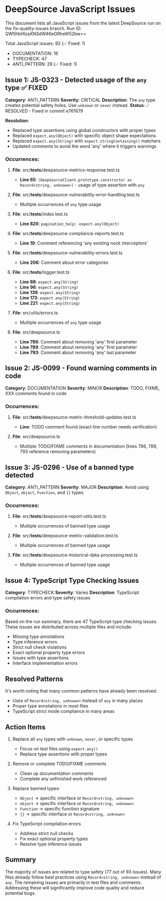 # DeepSource JavaScript Issues

This document lists all JavaScript issues from the latest DeepSource run on the fix-quality-issues branch.
Run ID: QW5hbHlzaXNSdW46eGRheW52bw==

Total JavaScript issues: 92 (✅ Fixed: 1)
- DOCUMENTATION: 16
- TYPECHECK: 47  
- ANTI_PATTERN: 29 (✅ Fixed: 1)

## Issue 1: JS-0323 - Detected usage of the `any` type ✅ FIXED

**Category**: ANTI_PATTERN
**Severity**: CRITICAL
**Description**: The `any` type creates potential safety holes. Use `unknown` or `never` instead.
**Status**: ✅ RESOLVED - Fixed in commit e761679

**Resolution**:
- Replaced type assertions using global constructors with proper types
- Replaced `expect.any(Object)` with specific object shape expectations  
- Replaced `expect.any(String)` with `expect.stringContaining()` matchers
- Updated comments to avoid the word 'any' where it triggers warnings

### Occurrences:

1. **File**: src/__tests__/deepsource-metrics-response.test.ts
   - **Line 65**: `(DeepSourceClient.prototype.constructor as Record<string, unknown>)` - usage of type assertion with `any`
   
2. **File**: src/__tests__/deepsource-vulnerability-error-handling.test.ts
   - Multiple occurrences of `any` type usage
   
3. **File**: src/__tests__/index.test.ts
   - **Line 820**: `pagination_help: expect.any(Object)`
   
4. **File**: src/__tests__/deepsource-compliance-reports.test.ts
   - **Line 19**: Comment referencing 'any existing nock interceptors'
   
5. **File**: src/__tests__/deepsource-vulnerability-errors.test.ts
   - **Line 206**: Comment about error categories
   
6. **File**: src/__tests__/logger.test.ts
   - **Line 88**: `expect.any(String)`
   - **Line 96**: `expect.any(String)`
   - **Line 139**: `expect.any(String)`
   - **Line 173**: `expect.any(String)`
   - **Line 221**: `expect.any(String)`

7. **File**: src/utils/errors.ts
   - Multiple occurrences of `any` type usage
   
8. **File**: src/deepsource.ts
   - **Line 786**: Comment about removing 'any' first parameter
   - **Line 789**: Comment about removing 'any' first parameter
   - **Line 793**: Comment about removing 'any' last parameter

## Issue 2: JS-0099 - Found warning comments in code

**Category**: DOCUMENTATION
**Severity**: MINOR
**Description**: TODO, FIXME, XXX comments found in code

### Occurrences:

1. **File**: src/__tests__/deepsource-metric-threshold-updates.test.ts
   - **Line**: TODO comment found (exact line number needs verification)
   
2. **File**: src/deepsource.ts
   - Multiple TODO/FIXME comments in documentation (lines 786, 789, 793 reference removing parameters)

## Issue 3: JS-0296 - Use of a banned type detected

**Category**: ANTI_PATTERN
**Severity**: MAJOR
**Description**: Avoid using `Object`, `object`, `Function`, and `{}` types

### Occurrences:

1. **File**: src/__tests__/deepsource-report-utils.test.ts
   - Multiple occurrences of banned type usage
   
2. **File**: src/__tests__/deepsource-metric-validation.test.ts
   - Multiple occurrences of banned type usage
   
3. **File**: src/__tests__/deepsource-historical-data-processing.test.ts
   - Multiple occurrences of banned type usage

## Issue 4: TypeScript Type Checking Issues

**Category**: TYPECHECK
**Severity**: Varies
**Description**: TypeScript compilation errors and type safety issues

### Occurrences:

Based on the run summary, there are 47 TypeScript type checking issues. These issues are distributed across multiple files and include:
- Missing type annotations
- Type inference errors
- Strict null check violations
- Exact optional property type errors
- Issues with type assertions
- Interface implementation errors

## Resolved Patterns

It's worth noting that many common patterns have already been resolved:
- Uses of `Record<string, unknown>` instead of `any` in many places
- Proper type annotations in most files
- TypeScript strict mode compliance in many areas

## Action Items

1. Replace all `any` types with `unknown`, `never`, or specific types
   - Focus on test files using `expect.any()`
   - Replace type assertions with proper types

2. Remove or complete TODO/FIXME comments
   - Clean up documentation comments
   - Complete any unfinished work referenced

3. Replace banned types:
   - `Object` → specific interface or `Record<string, unknown>`
   - `object` → specific interface or `Record<string, unknown>`
   - `Function` → specific function signature
   - `{}` → specific interface or `Record<string, unknown>`

4. Fix TypeScript compilation errors
   - Address strict null checks
   - Fix exact optional property types
   - Resolve type inference issues

## Summary

The majority of issues are related to type safety (77 out of 93 issues). Many files already follow best practices using `Record<string, unknown>` instead of `any`. The remaining issues are primarily in test files and comments. Addressing these will significantly improve code quality and reduce potential bugs.